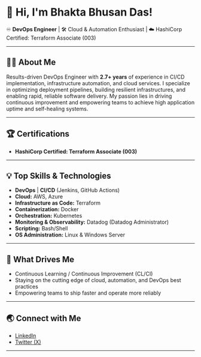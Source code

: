 # 👋 Hi, I'm Bhakta Bhusan Das!

♾️ **DevOps Engineer** | 🛠️ Cloud & Automation Enthusiast | ☁️ HashiCorp Certified: Terraform Associate (003)

---

## 👨‍💻 About Me

Results-driven DevOps Engineer with **2.7+ years** of experience in CI/CD implementation, infrastructure automation, and cloud services. I specialize in optimizing deployment pipelines, building resilient infrastructures, and enabling rapid, reliable software delivery. My passion lies in driving continuous improvement and empowering teams to achieve high application uptime and self-healing systems.

---

## 🏆 Certifications

- **HashiCorp Certified: Terraform Associate (003)**

---

## 💡 Top Skills & Technologies

- **DevOps** | **CI/CD** (Jenkins, GitHub Actions)
- **Cloud:** AWS, Azure
- **Infrastructure as Code:** Terraform
- **Containerization:** Docker
- **Orchestration:** Kubernetes
- **Monitoring & Observability:** Datadog (Datadog Administrator)
- **Scripting:** Bash/Shell
- **OS Administration:** Linux & Windows Server

---

## 🌱 What Drives Me

- Continuous Learning / Continuous Improvement (CL/CI)
- Staying on the cutting edge of cloud, automation, and DevOps best practices
- Empowering teams to ship faster and operate more reliably

---

## 🌏 Connect with Me

- [LinkedIn](https://www.linkedin.com/in/bhaktabhusandas/)
- [Twitter (X)](https://x.com/BhaktaBhusanDas)

---

<!--
**BhaktaBhusanDas/BhaktaBhusanDas** is a ✨ special ✨ repository because its `README.md` (this file) appears on your GitHub profile.
-->
